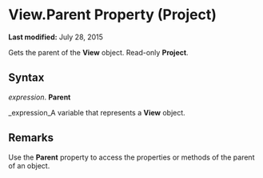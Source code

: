 
# View.Parent Property (Project)

 **Last modified:** July 28, 2015

Gets the parent of the  **View** object. Read-only **Project**.

## Syntax

 _expression_. **Parent**

 _expression_A variable that represents a  **View** object.


## Remarks

Use the  **Parent** property to access the properties or methods of the parent of an object.

